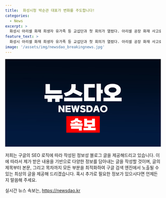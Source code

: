 ```yaml
---
title:  화성시청 박순관 대표가 변화를 주도합니다!
categories:
  - News
excerpt: >
  화성시 아리셀 화재 희생자 유가족 등 교섭단과 첫 회의가 열렸다. 아리셀 공장 화재 사고로 31명이 사상했던 지난달 24일 이후, 대표가 참석한 이번 회의는 유가족 등의 요구와 관련된 사안을 논의하는 등, 관련 당사자들의 관심이 쏠리고 있다.
feature_text: >
  화성시 아리셀 화재 희생자 유가족 등 교섭단과 첫 회의가 열렸다. 아리셀 공장 화재 사고로 31명이 사상했던 지난달 24일 이후, 대표가 참석한 이번 회의는 유가족 등의 요구와 관련된 사안을 논의하는 등, 관련 당사자들의 관심이 쏠리고 있다.
image: '/assets/img/newsdao_breakingnews.jpg'
---
```


<p><img src="/assets/img/newsdao_breakingnews.jpg" alt="firstkoreanews 속보" /></p>

<p>저희는 구글의 SEO 로직에 따라 작성된 정보성 블로그 글을 제공해드리고 있습니다. 이에 따라서 제가 받은 내용을 기반으로 다양한 정보를 담아내는 글을 작성할 것이며, 글의 제목부터 본문, 그리고 목차까지 모든 부분을 최적화하여 구글 검색 엔진에서 노출될 수 있는 최상의 글을 제공해 드리겠습니다. 혹시 추가로 필요한 정보가 있으시다면 언제든지 말씀해 주세요.</p>
실시간 뉴스 속보는, <a href="https://newsdao.kr" rel="dofollow">https://newsdao.kr</a>



